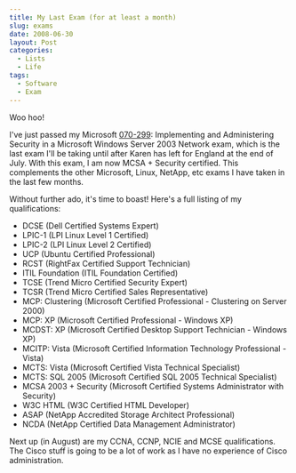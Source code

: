 ```yaml
---
title: My Last Exam (for at least a month)
slug: exams
date: 2008-06-30
layout: Post
categories:
  - Lists
  - Life
tags:
  - Software
  - Exam
---
```


Woo hoo!

I've just passed my Microsoft [070-299](http://www.microsoft.com/learning/en/us/exams/70-299.mspx): Implementing and Administering Security in a Microsoft Windows Server 2003 Network exam, which is the last exam I'll be taking until after Karen has left for England at the end of July. With this exam, I am now MCSA + Security certified. This complements the other Microsoft, Linux, NetApp, etc exams I have taken in the last few months.

<!-- more -->

Without further ado, it's time to boast! Here's a full listing of my qualifications:

- DCSE (Dell Certified Systems Expert)
- LPIC-1 (LPI Linux Level 1 Certified)
- LPIC-2 (LPI Linux Level 2 Certified)
- UCP (Ubuntu Certified Professional)
- RCST (RightFax Certified Support Technician)
- ITIL Foundation (ITIL Foundation Certified)
- TCSE (Trend Micro Certified Security Expert)
- TCSR (Trend Micro Certified Sales Representative)
- MCP: Clustering (Microsoft Certified Professional - Clustering on Server 2000)
- MCP: XP (Microsoft Certified Professional - Windows XP)
- MCDST: XP (Microsoft Certified Desktop Support Technician - Windows XP)
- MCITP: Vista (Microsoft Certified Information Technology Professional - Vista)
- MCTS: Vista (Microsoft Certified Vista Technical Specialist)
- MCTS: SQL 2005 (Microsoft Certified SQL 2005 Technical Specialist)
- MCSA 2003 + Security (Microsoft Certified Systems Administrator with Security)
- W3C HTML (W3C Certified HTML Developer)
- ASAP (NetApp Accredited Storage Architect Professional)
- NCDA (NetApp Certified Data Management Administrator)

Next up (in August) are my CCNA, CCNP, NCIE and MCSE qualifications. The Cisco stuff is going to be a lot of work as I have no experience of Cisco administration.
